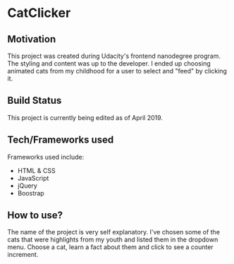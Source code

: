 <h1>CatClicker</h1>

<h2>Motivation</h2>
This project was created during Udacity's frontend nanodegree program. The styling and content was up to the developer. I ended up choosing animated cats from my childhood for a user to select and "feed" by clicking it.

<h2>Build Status</h2>
This project is currently being edited as of April 2019. 

<h2>Tech/Frameworks used</h2>
Frameworks used include:
<ul>
    <li>HTML & CSS</li>
    <li>JavaScript</li>
    <li>jQuery</li>
    <li>Boostrap</li>
</ul>

<h2>How to use?</h2>
The name of the project is very self explanatory. I've chosen some of the cats that were highlights from my youth and listed them in the dropdown menu. Choose a cat, learn a fact about them and click to see a counter increment. 

 